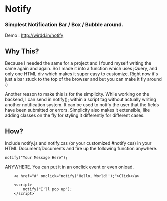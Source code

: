 # Notify
### Simplest Notification Bar / Box / Bubble around.

Demo : http://wirdd.in/notify

## Why This?
Because I needed the same for a project and I found myself writing the same again and again. So I made it into a function which uses jQuery, and only one HTML div which makes it super easy to customize. Right now it's just a bar stuck to the top of the browser and but you can make it fly around :)

Another reason to make this is for the simplicity. While working on the backend, I can send in notify(); within a script tag without actually writing another notification system. It can be used to notify the user that the fields have been submitted or errors. Simplicity also makes it extensible, like adding classes on the fly for styling it differently for different cases.

## How?
Include notify.js and notify.css (or your customized #notify css) in your HTML Document/Documents and fire up the following function anywhere.
```
notify("Your Message Here");
```

ANYWHERE. You can put it in an onclick event or even onload.
```
    <a href="#" onclick="notify('Hello, World!');">Click</a>
```

```
    <script>
        notify("I'll pop up");
    </script>
```